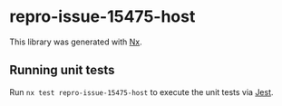 # repro-issue-15475-host

This library was generated with [Nx](https://nx.dev).

## Running unit tests

Run `nx test repro-issue-15475-host` to execute the unit tests via [Jest](https://jestjs.io).
